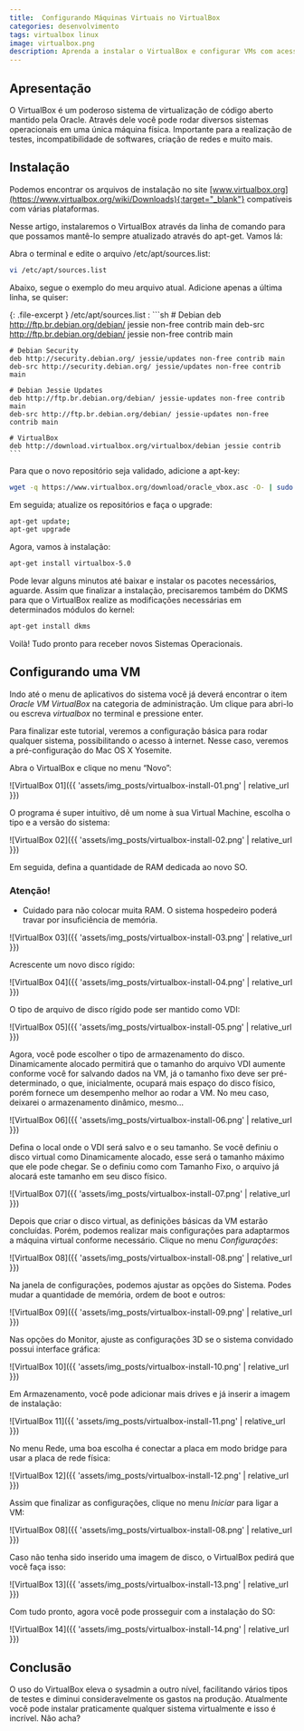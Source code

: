 ```yaml
---
title:  Configurando Máquinas Virtuais no VirtualBox
categories: desenvolvimento
tags: virtualbox linux
image: virtualbox.png
description: Aprenda a instalar o VirtualBox e configurar VMs com acesso à internet.
---
```


## Apresentação

O VirtualBox é um poderoso sistema de virtualização de código aberto mantido pela Oracle. Através dele você pode rodar diversos sistemas operacionais em uma única máquina física. Importante para a realização de testes, incompatibilidade de softwares, criação de redes e muito mais.

## Instalação

Podemos encontrar os arquivos de instalação no site [www.virtualbox.org](https://www.virtualbox.org/wiki/Downloads){:target="_blank"} compatíveis com várias plataformas.


Nesse artigo, instalaremos o VirtualBox através da linha de comando para que possamos mantê-lo sempre atualizado através do apt-get. Vamos lá:

Abra o terminal e edite o arquivo /etc/apt/sources.list:

```sh
vi /etc/apt/sources.list
```

Abaixo, segue o exemplo do meu arquivo atual. Adicione apenas a última linha, se quiser:

{: .file-excerpt }
/etc/apt/sources.list
:	```sh
	# Debian
	deb http://ftp.br.debian.org/debian/ jessie non-free contrib main
	deb-src http://ftp.br.debian.org/debian/ jessie non-free contrib main

	# Debian Security
	deb http://security.debian.org/ jessie/updates non-free contrib main
	deb-src http://security.debian.org/ jessie/updates non-free contrib main

	# Debian Jessie Updates
	deb http://ftp.br.debian.org/debian/ jessie-updates non-free contrib main
	deb-src http://ftp.br.debian.org/debian/ jessie-updates non-free contrib main

	# VirtualBox
	deb http://download.virtualbox.org/virtualbox/debian jessie contrib
	```

Para que o novo repositório seja validado, adicione a apt-key:

```sh
wget -q https://www.virtualbox.org/download/oracle_vbox.asc -O- | sudo apt-key add -
```

Em seguida; atualize os repositórios e faça o upgrade:

```sh
apt-get update;
apt-get upgrade
```

Agora, vamos à instalação:

```sh
apt-get install virtualbox-5.0
```

Pode levar alguns minutos até baixar e instalar os pacotes necessários, aguarde. Assim que finalizar a instalação, precisaremos também do DKMS para que o VirtualBox realize as modificações necessárias em determinados módulos do kernel:

```sh
apt-get install dkms
```

Voilà! Tudo pronto para receber novos Sistemas Operacionais.

## Configurando uma VM

Indo até o menu de aplicativos do sistema você já deverá encontrar o item _Oracle VM VirtualBox_ na categoria de administração. Um clique para abri-lo ou escreva _virtualbox_ no terminal e pressione enter.

Para finalizar este tutorial, veremos a configuração básica para rodar qualquer sistema, possibilitando o acesso à internet. Nesse caso, veremos a pré-configuração do Mac OS X Yosemite.

Abra o VirtualBox e clique no menu &#8220;Novo&#8221;:

![VirtualBox 01]({{ 'assets/img_posts/virtualbox-install-01.png' | relative_url }})

O programa é super intuitivo, dê um nome à sua Virtual Machine, escolha o tipo e a versão do sistema:

![VirtualBox 02]({{ 'assets/img_posts/virtualbox-install-02.png' | relative_url }})

Em seguida, defina a quantidade de RAM dedicada ao novo SO.

### Atenção!

- Cuidado para não colocar muita RAM. O sistema hospedeiro poderá travar por insuficiência de memória.

![VirtualBox 03]({{ 'assets/img_posts/virtualbox-install-03.png' | relative_url }})

Acrescente um novo disco rígido:

![VirtualBox 04]({{ 'assets/img_posts/virtualbox-install-04.png' | relative_url }})

O tipo de arquivo de disco rígido pode ser mantido como VDI:

![VirtualBox 05]({{ 'assets/img_posts/virtualbox-install-05.png' | relative_url }})

Agora, você pode escolher o tipo de armazenamento do disco. Dinamicamente alocado permitirá que o tamanho do arquivo VDI aumente conforme você for salvando dados na VM, já o tamanho fixo deve ser pré-determinado, o que, inicialmente, ocupará mais espaço do disco físico, porém fornece um desempenho melhor ao rodar a VM. No meu caso, deixarei o armazenamento dinâmico, mesmo&#8230;

![VirtualBox 06]({{ 'assets/img_posts/virtualbox-install-06.png' | relative_url }})

Defina o local onde o VDI será salvo e o seu tamanho. Se você definiu o disco virtual como Dinamicamente alocado, esse será o tamanho máximo que ele pode chegar. Se o definiu como com Tamanho Fixo, o arquivo já alocará este tamanho em seu disco físico.

![VirtualBox 07]({{ 'assets/img_posts/virtualbox-install-07.png' | relative_url }})

Depois que criar o disco virtual, as definições básicas da VM estarão concluídas. Porém, podemos realizar mais configurações para adaptarmos a máquina virtual conforme necessário. Clique no menu _Configurações_:

![VirtualBox 08]({{ 'assets/img_posts/virtualbox-install-08.png' | relative_url }})

Na janela de configurações, podemos ajustar as opções do Sistema. Podes mudar a quantidade de memória, ordem de boot e outros:

![VirtualBox 09]({{ 'assets/img_posts/virtualbox-install-09.png' | relative_url }})

Nas opções do Monitor, ajuste as configurações 3D se o sistema convidado possui interface gráfica:

![VirtualBox 10]({{ 'assets/img_posts/virtualbox-install-10.png' | relative_url }})

Em Armazenamento, você pode adicionar mais drives e já inserir a imagem de instalação:

![VirtualBox 11]({{ 'assets/img_posts/virtualbox-install-11.png' | relative_url }})

No menu Rede, uma boa escolha é conectar a placa em modo bridge para usar a placa de rede física:

![VirtualBox 12]({{ 'assets/img_posts/virtualbox-install-12.png' | relative_url }})

Assim que finalizar as configurações, clique no menu <em>Iniciar</em> para ligar a VM:

![VirtualBox 08]({{ 'assets/img_posts/virtualbox-install-08.png' | relative_url }})

Caso não tenha sido inserido uma imagem de disco, o VirtualBox pedirá que você faça isso:

![VirtualBox 13]({{ 'assets/img_posts/virtualbox-install-13.png' | relative_url }})

Com tudo pronto, agora você pode prosseguir com a instalação do SO:

![VirtualBox 14]({{ 'assets/img_posts/virtualbox-install-14.png' | relative_url }})

## Conclusão

O uso do VirtualBox eleva o sysadmin a outro nível, facilitando vários tipos de testes e diminui consideravelmente os gastos na produção. Atualmente você pode instalar praticamente qualquer sistema virtualmente e isso é incrível. Não acha?
